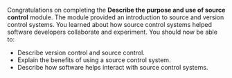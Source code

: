 Congratulations on completing the **Describe the purpose and use of source control** module. The module provided an introduction to source and version control systems. You learned about how source control systems helped software developers collaborate and experiment. You should now be able to:

 -  Describe version control and source control.
 -  Explain the benefits of using a source control system.
 -  Describe how software helps interact with source control systems.
